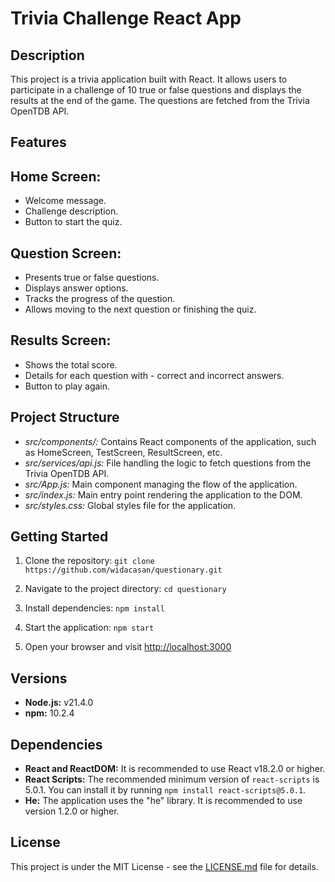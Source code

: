 # Trivia Challenge React App

## Description

This project is a trivia application built with React. It allows users to participate in a challenge of 10 true or false questions and displays the results at the end of the game. The questions are fetched from the Trivia OpenTDB API.

## Features

 ## Home Screen:
- Welcome message.
- Challenge description.
- Button to start the quiz.


 ## Question Screen:

- Presents true or false questions.
- Displays answer options.
- Tracks the progress of the question.
- Allows moving to the next question or finishing the quiz.

 ## Results Screen:

- Shows the total score.
- Details for each question with - correct and incorrect answers.
- Button to play again.

## Project Structure

- *src/components/:* Contains React components of the application, such as HomeScreen, TestScreen, ResultScreen, etc.
- *src/services/api.js:* File handling the logic to fetch questions from the Trivia OpenTDB API.
- *src/App.js:* Main component managing the flow of the application.
- *src/index.js:* Main entry point rendering the application to the DOM.
- *src/styles.css:* Global styles file for the application.

## Getting Started

1. Clone the repository: `git clone https://github.com/widacasan/questionary.git`

2. Navigate to the project directory: `cd questionary`

3. Install dependencies: `npm install`

4. Start the application: `npm start`

5. Open your browser and visit [http://localhost:3000](http://localhost:3000)


## Versions

- **Node.js:** v21.4.0
- **npm:** 10.2.4

## Dependencies

- **React and ReactDOM:** It is recommended to use React v18.2.0 or higher.
- **React Scripts:** The recommended minimum version of `react-scripts` is 5.0.1. You can install it by running `npm install react-scripts@5.0.1`.
- **He:** The application uses the "he" library. It is recommended to use version 1.2.0 or higher.

## License

This project is under the MIT License - see the [LICENSE.md](LICENSE.md) file for details.